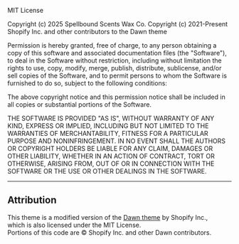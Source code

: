 MIT License

Copyright (c) 2025 Spellbound Scents Wax Co.
Copyright (c) 2021-Present Shopify Inc. and other contributors to the Dawn theme

Permission is hereby granted, free of charge, to any person obtaining a copy
of this software and associated documentation files (the "Software"), to deal
in the Software without restriction, including without limitation the rights
to use, copy, modify, merge, publish, distribute, sublicense, and/or sell
copies of the Software, and to permit persons to whom the Software is
furnished to do so, subject to the following conditions:

The above copyright notice and this permission notice shall be included in all
copies or substantial portions of the Software.

THE SOFTWARE IS PROVIDED "AS IS", WITHOUT WARRANTY OF ANY KIND, EXPRESS OR
IMPLIED, INCLUDING BUT NOT LIMITED TO THE WARRANTIES OF MERCHANTABILITY,
FITNESS FOR A PARTICULAR PURPOSE AND NONINFRINGEMENT. IN NO EVENT SHALL THE
AUTHORS OR COPYRIGHT HOLDERS BE LIABLE FOR ANY CLAIM, DAMAGES OR OTHER
LIABILITY, WHETHER IN AN ACTION OF CONTRACT, TORT OR OTHERWISE, ARISING FROM,
OUT OF OR IN CONNECTION WITH THE SOFTWARE OR THE USE OR OTHER DEALINGS IN THE
SOFTWARE.

---

## Attribution

This theme is a modified version of the [Dawn theme](https://github.com/Shopify/dawn) by Shopify Inc.,  
which is also licensed under the MIT License.  
Portions of this code are © Shopify Inc. and other Dawn contributors.
